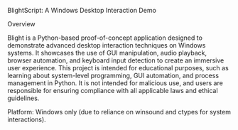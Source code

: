 BlightScript: A Windows Desktop Interaction Demo

Overview

Blight is a Python-based proof-of-concept application designed to demonstrate advanced desktop interaction techniques on Windows systems. It showcases the use of GUI manipulation, audio playback, browser automation, and keyboard input detection to create an immersive user experience. This project is intended for educational purposes, such as learning about system-level programming, GUI automation, and process management in Python. It is not intended for malicious use, and users are responsible for ensuring compliance with all applicable laws and ethical guidelines.

Platform: Windows only (due to reliance on winsound and ctypes for system interactions).
